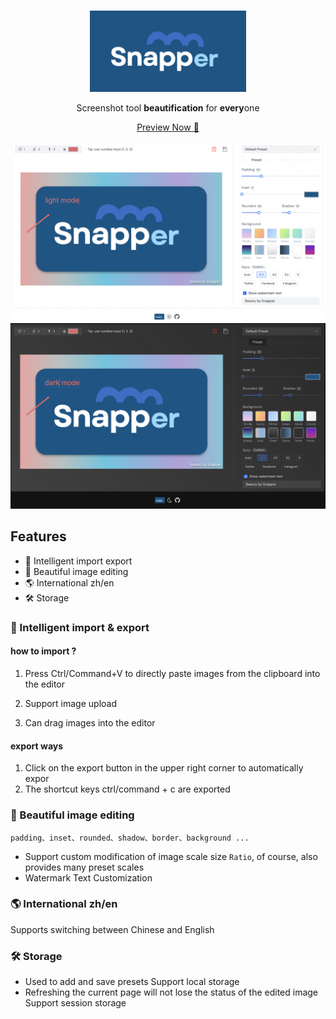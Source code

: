 <br>
<p align="center">
<img src="./src/assets/logo.png" alt="Snapper" width="250"/>
</a>
</p>

<p align="center">
Screenshot tool <b>beautification</b> for <b>every</b>one
</p>
<p align="center">
  <a href="https://yonghero.github.io/Snapper/">Preview Now 🤘</a>
</p>
<img src="./src/assets/light-effect.jpg"/>
<img src="./src/assets/dark-effect.jpg"/>

## Features

- 📝 Intelligent import export
- 🎨 Beautiful image editing
- 🌎 International zh/en
- 🛠 Storage

### 📝 Intelligent import & export

#### how to import ?

1. Press Ctrl/Command+V to directly paste images from the clipboard into the editor

2. Support image upload

3. Can drag images into the editor

#### export ways

1.  Click on the export button in the upper right corner to automatically expor
2.  The shortcut keys ctrl/command + c are exported

### 🎨 Beautiful image editing

`padding、inset、rounded、shadow、border、background ...`

- Support custom modification of image scale size `Ratio`, of course, also provides many preset scales
- Watermark Text Customization

### 🌎 International zh/en

Supports switching between Chinese and English

### 🛠 Storage

- Used to add and save presets Support local storage
- Refreshing the current page will not lose the status of the edited image Support session storage

